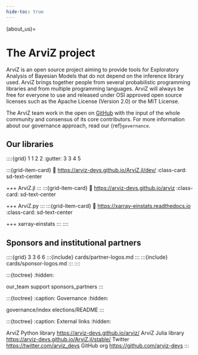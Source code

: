 ```yaml
---
hide-toc: true
---
```


(about_us)=
# The ArviZ project
ArviZ is an open source project aiming to provide tools for Exploratory
Analysis of Bayesian Models that do not depend on the inference library
used. ArviZ brings together people from several probabilistic programming
libraries and from multiple programming languages. ArviZ will always be
free for everyone to use and released under OSI approved open source licenses
such as the Apache License (Version 2.0) or the MIT License.

The ArviZ team work in the open on [GitHub](https://github.com/arviz-devs)
with the input of the whole community and consensus of its core contributors.
For more information about our governance approach, read our {ref}`governance`.

## Our libraries

::::{grid} 1 1 2 2
:gutter: 3 3 4 5

:::{grid-item-card}
:link: https://arviz-devs.github.io/ArviZ.jl/dev/
:class-card: sd-text-center

<span class="iconify-inline arviz-logo-big" data-icon="vscode-icons:file-type-julia"></span>
+++
ArviZ.jl
:::
:::{grid-item-card}
:link: https://arviz-devs.github.io/arviz
:class-card: sd-text-center

<span class="iconify-inline arviz-logo-big" data-icon="vscode-icons:file-type-python"></span>
+++
ArviZ.py
:::
:::{grid-item-card}
:link: https://xarray-einstats.readthedocs.io
:class-card: sd-text-center

<span class="iconify-inline arviz-logo-big" data-icon="vaadin:cubes"></span>
+++
xarray-einstats
:::
::::

## Sponsors and institutional partners

::::{grid} 3 3 6 6
:::{include} cards/partner-logos.md
:::
:::{include} cards/sponsor-logos.md
:::
::::

:::{toctree}
:hidden:

our_team
support
sponsors_partners
:::

:::{toctree}
:caption: Governance
:hidden:

governance/index
elections/README
:::

:::{toctree}
:caption: External links
:hidden:

ArviZ Python library <https://arviz-devs.github.io/arviz/>
ArviZ Julia library <https://arviz-devs.github.io/ArviZ.jl/stable/>
Twitter <https://twitter.com/arviz_devs>
GitHub org <https://github.com/arviz-devs>
:::
